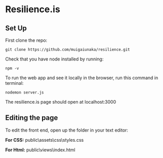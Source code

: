 # Resilience.is
## Set Up

First clone the repo:
```
git clone https://github.com/muigaiunaka/resilience.git
```
Check that you have node installed by running:
```
npm -v
```
To run the web app and see it locally in the browser, run this command in terminal:
```
nodemon server.js
```

The resilience.is page should open at localhost:3000

## Editing the page

To edit the front end, open up the folder in your text editor:

**For CSS:** public\assets\css\styles.css

**For Html:** public\views\index.html


